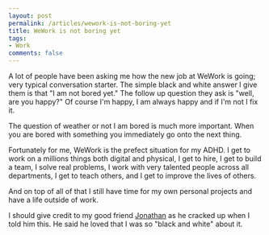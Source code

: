 ```yaml
---
layout: post
permalink: /articles/wework-is-not-boring-yet
title: WeWork is not boring yet
tags:
- Work
comments: false
---
```


A lot of people have been asking me how the new job at WeWork is going; very typical conversation starter. The simple black and white answer I give them is that "I am not bored yet." The follow up question they ask is "well, are you happy?" Of course I'm happy, I am always happy and if I'm not I fix it.

The question of weather or not I am bored is much more important. When you are bored with something you immediately go onto the next thing.

Fortunately for me, WeWork is the prefect situation for my ADHD. I get to work on a millions things both digital and physical, I get to hire, I get to build a team, I solve real problems, I work with very talented people across all departments, I get to teach others, and I get to improve the lives of others.

And on top of all of that I still have time for my own personal projects and have a life outside of work.

<p class="note">I should give credit to my good friend <a href="https://twitter.com/jbensamo">Jonathan</a> as he cracked up when I told him this. He said he loved that I was so "black and white" about it.</p>
